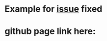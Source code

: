 
# Example for [issue](https://github.com/ant-design/ant-design/issues/30624)  fixed
# github page link here: